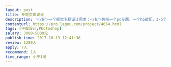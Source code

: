 ```yaml
---                
layout: post       
title: 专题页面设计           
description: '</br>一个视觉专题设计需求：</br>包括一个pc专题，一个h5适配，3-5个banner广告位；</br>有参考案例，有固定样式要求；</br>'     
contenturl: https://pro.lagou.com/project/4664.html      
tags: [平面设计,Photoshop]            
salary: 3000-5000元          
publish_time: 2017-10-13 12:41:38         
review: 1289人                   
apply: 7人                   
recommend: 1人                   
time_range: 小于1周              
---                 
```

